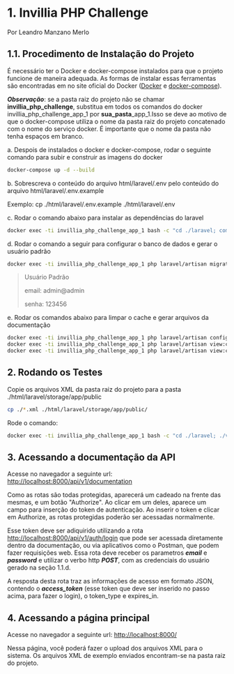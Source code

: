 # 1. Invillia PHP Challenge

Por Leandro Manzano Merlo

## 1.1. Procedimento de Instalação do Projeto

É necessário ter o Docker e docker-compose instalados para que o projeto funcione de maneira adequada.
As formas de instalar essas ferramentas são encontradas em no site oficial do Docker ([Docker](https://docs.docker.com/desktop/) e [docker-compose](https://docs.docker.com/compose/)).

***Observação***: se a pasta raiz do projeto não se chamar **invillia_php_challenge**, substitua em todos os comandos do docker invillia_php_challenge_app_1 por **sua_pasta**_app_1.Isso se deve ao motivo de que o docker-compose utiliza o nome da pasta raiz do projeto concatenado com o nome do serviço docker. É importante que o nome da pasta não tenha espaços em branco.

a. Despois de instalados o docker e docker-compose, rodar o seguinte comando para subir e construir as imagens do docker

``` bash
docker-compose up -d --build
```


b. Sobrescreva o conteúdo do arquivo html/laravel/.env pelo conteúdo do arquivo html/laravel/.env.example

Exemplo: cp ./html/laravel/.env.example ./html/laravel/.env

c. Rodar o comando abaixo para instalar as dependências do laravel

``` bash
docker exec -ti invillia_php_challenge_app_1 bash -c "cd ./laravel; composer install"
```

d. Rodar o comando a seguir para configurar o banco de dados e gerar o usuário padrão

``` bash
docker exec -ti invillia_php_challenge_app_1 php laravel/artisan migrate --seed
```

> Usuário Padrão
>   
> email: admin@admin
>   
> senha: 123456

e. Rodar os comandos abaixo para limpar o cache e gerar arquivos da documentação

``` bash
docker exec -ti invillia_php_challenge_app_1 php laravel/artisan config:cache
docker exec -ti invillia_php_challenge_app_1 php laravel/artisan view:cache
docker exec -ti invillia_php_challenge_app_1 php laravel/artisan view:cache l5-swagger:generate
```

## 2. Rodando os Testes

Copie os arquivos XML da pasta raiz do projeto para a pasta ./html/laravel/storage/app/public

``` bash
cp ./*.xml ./html/laravel/storage/app/public/
```

Rode o comando:


``` bash
docker exec -ti invillia_php_challenge_app_1 bash -c "cd ./laravel; ./vendor/bin/phpunit"
```


## 3. Acessando a documentação da API


Acesse no navegador a seguinte url: [http://localhost:8000/api/v1/documentation](http://localhost:8000/api/v1/documentation)

Como as rotas são todas protegidas, aparecerá um cadeado na frente das mesmas, e um botão "Authorize". Ao clicar em um deles, aparece um campo para inserção do token de autenticação. Ao inserir o token e clicar em Authorize, as rotas protegidas poderão ser acessadas normalmente.

Esse token deve ser adiquirido utilizando a rota [http://localhost:8000/api/v1/auth/login](http://localhost:8000/api/v1/auth/login) que pode ser acessada diretamente dentro da documentação, ou via aplicativos como o Postman, que podem fazer requisições web. Essa rota deve receber os parametros ***email*** e ***password*** e utilizar o verbo http ***POST***, com as credenciais do usuário gerado na seção 1.1.d.

A resposta desta rota traz as informações de acesso em formato JSON, contendo o ***access_token*** (esse token que deve ser inserido no passo acima, para fazer o login), o token_type e expires_in.


## 4. Acessando a página principal

Acesse no navegador a seguinte url: [http://localhost:8000/](http://localhost:8000/)

Nessa página, você poderá fazer o upload dos arquivos XML para o sistema.
Os arquivos XML de exemplo enviados encontram-se na pasta raiz do projeto.
